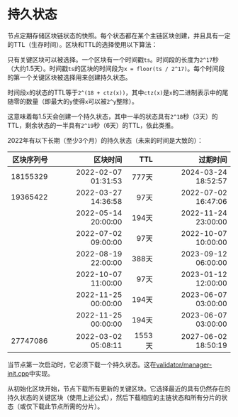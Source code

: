 # 持久状态
节点定期存储区块链状态的快照。每个状态都在某个主链区块创建，并且具有一定的TTL（生存时间）。区块和TTL的选择使用以下算法：

只有关键区块可以被选择。一个区块有一个时间戳`ts`。时间段的长度为`2^17`秒（大约1.5天）。时间戳`ts`的区块的时间段为`x = floor(ts / 2^17)`。每个时间段的第一个关键区块被选择用来创建持久状态。

时间段`x`的状态的TTL等于`2^(18 + ctz(x))`，其中`ctz(x)`是`x`的二进制表示中的尾随零的数量（即最大的`y`使得`x`可以被`2^y`整除）。

这意味着每1.5天会创建一个持久状态，其中一半的状态具有`2^18`秒（3天）的TTL，剩余状态的一半具有`2^19`秒（6天）的TTL，依此类推。

2022年有以下长期（至少3个月）的持久状态（未来的时间是大致的）：

| 区块序列号 | 区块时间 | TTL | 过期时间 |
|--:|--:|--:|--:|
| 18155329 | 2022-02-07 01:31:53 | 777天 | 2024-03-24 18:52:57 |
| 19365422 | 2022-03-27 14:36:58 |  97天 | 2022-07-02 16:47:06 |
| | 2022-05-14 20:00:00 | 194天 | 2022-11-24 23:00:00 |
| | 2022-07-02 09:00:00 |  97天 | 2022-10-07 10:00:00 |
| | 2022-08-19 22:00:00 | 388天 | 2023-09-12 06:00:00 |
| | 2022-10-07 11:00:00 |  97天 | 2023-01-12 12:00:00 |
| | 2022-11-25 00:00:00 | 194天 | 2023-06-07 03:00:00 |
| | 2022-11-25 00:00:00 | 194天 | 2023-06-07 03:00:00 |
| 27747086 | 2022-03-02 05:08:11 | 1553天 | 2027-06-02 18:50:19 |

当节点第一次启动时，它必须下载一个持久状态。这在[validator/manager-init.cpp](https://github.com/ton-blockchain/ton/blob/master/validator/manager-init.cpp)中实现。

从初始化区块开始，节点下载所有更新的关键区块。它选择最近的具有仍然存在的持久状态的关键区块（使用上述公式），然后下载相应的主链状态和所有分片的状态（或仅下载此节点所需的分片）。
